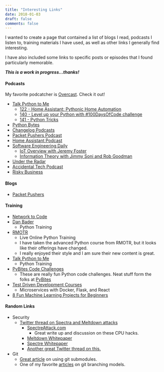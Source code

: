 ```yaml
---
title: "Interesting Links"
date: 2018-01-03
draft: false
comments: false
---
```


I wanted to create a page that contained a list of blogs I read, podcasts I listen to, training materials I have used, as well as other links I generally find interesting.

I have also included some links to specific posts or episodes that I found particularly memorable.

_***This is a work in progress...thanks!***_

#### Podcasts

My favorite podcatcher is [Overcast](https://overcast.fm).  Check it out!

* [Talk Python to Me](https://talkpython.fm)
    * [122 - Home Assistant: Pythonic Home Automation](https://talkpython.fm/episodes/show/122/home-assistant-pythonic-home-automation)
    * [140 - Level up your Python with #100DaysOfCode challenge](https://talkpython.fm/episodes/show/140/level-up-your-python-with-100daysofcode-challenge)
    * [141 - Python Tricks](https://talkpython.fm/episodes/show/141/python-tricks)
* [Python Bytes](https://pythonbytes.fm)
* [Changelog Podcasts](https://changelog.com)
* [Packet Pushers Podcast](http://packetpushers.net)
* [Home Assistant Podcast](https://hasspodcast.io)
* [Software Engineering Daily](https://softwareengineeringdaily.com)
    * [IoT Overview with Jeremy Foster](https://softwareengineeringdaily.com/2017/08/08/iot-overview-with-jeremy-foster/)
    * [Information Theory with Jimmy Soni and Rob Goodman](https://softwareengineeringdaily.com/2017/09/04/information-theory-with-jimmy-soni-and-rob-goodman/)
* [Under the Radar](https://www.relay.fm/radar)
* [Accidental Tech Podcast](http://atp.fm)
* [Risky Business](http://risky.biz)

#### Blogs

* [Packet Pushers](http://packetpushers.net/blog/)

#### Training

* [Network to Code](http://networktocode.com)
* [Dan Bader](https://training.dbader.org)
    * Python Training
* [RMOTR](https://rmotr.com)
    * Live Online Python Training
    * I have taken the advanced Python course from RMOTR, but it looks like their offerings have changed.
    * I really enjoyed their style and I am sure their new content is great.
* [Talk Python to Me](https://training.talkpython.fm)
    *  Python Training
* [PyBites Code Challenges](https://codechalleng.es)
    * These are really fun Python code challenges.  Neat stuff form the folks at [PyBites](https://pybit.es)
* [Test Driven Development Courses](https://testdriven.io)
    * Microservices with Docker, Flask, and React
* [8 Fun Machine Learning Projects for Beginners](https://elitedatascience.com/machine-learning-projects-for-beginners)

#### Random Links

* Security
    * [Twitter thread on Spectra and Meltdown attacks](https://twitter.com/pjf/status/948734009701380096)
        * [SpectreAttack.com](https://spectreattack.com/)
            * Great write up and discussion on these CPU hacks. 
        * [Meltdown Whitepaper](https://meltdownattack.com/meltdown.pdf)
        * [Spectre Whitepaper](https://spectreattack.com/spectre.pdf)
        * [Another great Twitter thread on this.](https://twitter.com/securelyfitz/status/949004862968143873)
* Git
    * [Great article](http://dan.mccloy.info/2015/06/11/Git-submodules/) on using git submodules.
    * One of my favorite [articles](http://nvie.com/posts/a-successful-git-branching-model/) on git branching models.
